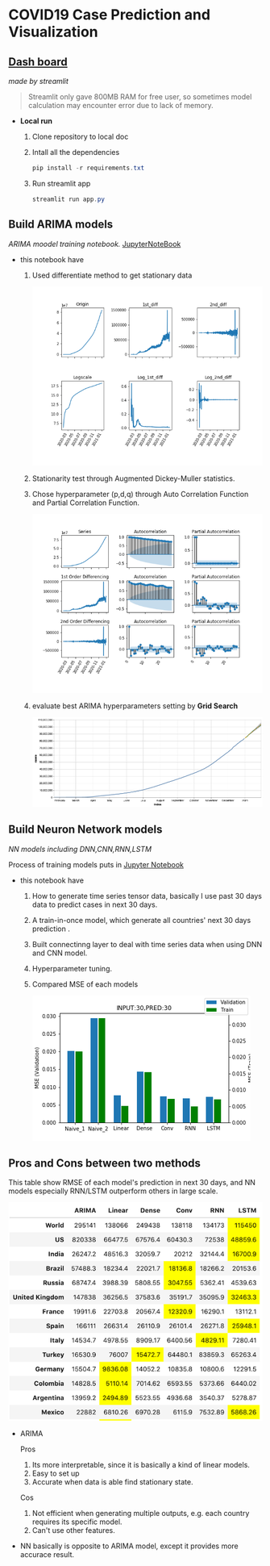 # COVID19 Case Prediction and Visualization

 
## [Dash board](https://share.streamlit.io/scleeza/covid19visualization/app.py)  

*made by streamlit*

   >Streamlit only gave 800MB RAM for free user, so sometimes model calculation may encounter error due to lack of memory.

- **Local run**

    1. Clone repository to local doc
    
    2. Intall all the dependencies
        ```powershell
        pip install -r requirements.txt 
        ```
    3. Run streamlit app
        ```powershell
        streamlit run app.py
        ```
## Build ARIMA models

*ARIMA moodel training notebook.* [JupyterNoteBook](https://github.com/scleeza/COVID19Visualization/blob/master/arima.ipynb)

-  this notebook have
    1. Used differentiate method to get stationary data
    
        ![result](_images/diff.png)
        
    2. Stationarity test through Augmented Dickey-Muller statistics.
    3. Chose hyperparameter (p,d,q) through Auto Correlation Function and Partial Correlation Function.
    
        ![acfpacf](_images/acf.png)
        
    3. evaluate best ARIMA hyperparameters setting by **Grid Search**
    
        ![trend](_images/trend.png)

## Build Neuron Network models

*NN models including DNN,CNN,RNN,LSTM*

Process of training models puts in [Jupyter Notebook](https://github.com/scleeza/COVID19Visualization/blob/master/rnn_final.ipynb)

- this notebook have
    1. How to generate time series tensor data, basically I use past 30 days data to predict cases in next 30 days.
    2. A train-in-once model, which generate all countries' next 30 days prediction .
    3. Built connectinng layer to deal with time series data when using DNN and CNN model.
    4. Hyperparameter tuning.
    5. Compared MSE of each models
    
        ![model_compare](_images/models_comparsion.png)
    
## Pros and Cons between two methods  

This table show RMSE of each model's prediction in next 30 days, and NN models especially RNN/LSTM outperform others in large scale.

![Comparsion](_images/Top20.png)

- ARIMA

    Pros
    1. Its more interpretable, since it is basically a kind of linear models. 
    2. Easy to set up
    3. Accurate when data is able find stationary state.
    
    Cos
    1. Not efficient when generating multiple outputs, e.g. each country requires its specific model.
    2. Can't use other features.
    
- NN
    basically is opposite to ARIMA model, except it provides more accurace result.
